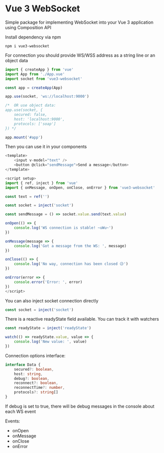 # Vue 3 WebSocket
Simple package for implementing WebSocket into your Vue 3 application using Composition API

Install dependency via npm
```
npm i vue3-websocket
```

For connection you should provide WS/WSS address as a string line or an object data
```js
import { createApp } from 'vue'
import App from './App.vue'
import socket from 'vue3-websocket'

const app = createApp(App)

app.use(socket, 'ws://localhost:9000')

/*  OR use object data: 
app.use(socket, {
    secured: false,
    host: 'localhost:9000',
    protocols: ['soap']
}) */

app.mount('#app')
```
Then you can use it in your components
```js
<template>
    <input v-model="text" />
    <button @click="sendMessage">Send a message</button>
</template>

<script setup>
import { ref, inject } from 'vue'
import { onMessage, onOpen, onClose, onError } from 'vue3-websocket'

const text = ref('')

const socket = inject('socket')

const sendMessage = () => socket.value.send(text.value)

onOpen(() => {
    console.log('WS connection is stable! ~uWu~')
})

onMessage(message => {
    console.log('Got a message from the WS: ', message)
})

onClose(() => {
    console.log('No way, connection has been closed 😥')
})

onError(error => {
    console.error('Error: ', error)
})
</script>
```

You can also inject socket connection directly
```js
const socket = inject('socket')
```

There is a reactive readyState field available.
You can track it with watchers
```js
const readyState = inject('readyState')

watch(() => readyState.value, value => {
    console.log('New value: ', value)
})
```

Connection options interface:
```ts
interface Data {
    secured?: boolean,
    host: string,
    debug?: boolean,
    reconnect?: boolean,
    reconnectTime?: number,
    protocols?: string[]
}
```

If debug is set to true, there will be debug messages in the console about each WS event

Events:
+ onOpen
+ onMessage
+ onClose
+ onError

